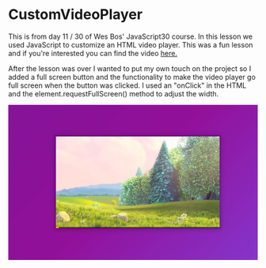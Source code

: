 # CustomVideoPlayer

<p>This is from day 11 / 30 of Wes Bos' JavaScript30 course.  In this lesson we used JavaScript to customize an HTML video player.  This was a fun lesson and if you're interested you can find the video <a href src="https://www.youtube.com/watch?v=yx-HYerClEA&list=PLu8EoSxDXHP6CGK4YVJhL_VWetA865GOH&index=11&pbjreload=101">here.</a></p>
 
 <p>After the lesson was over I wanted to put my own touch on the project so I added a full screen button and the functionality to make the video player go full screen when the button was clicked.  I used an "onClick" in the HTML and the element.requestFullScreen() method to adjust the width.</p>
 
![](images/project.JPG)
